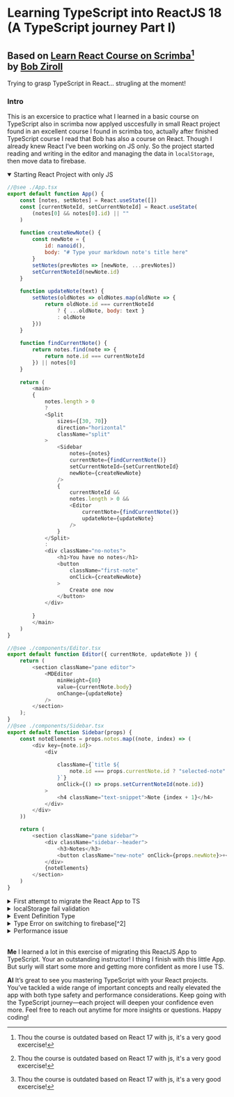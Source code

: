 <style>
white { color: white; background: hsl(0 0 0); padding:5px }
yellow { color: yellow }
</style>

# Learning TypeScript into ReactJS 18 <br> (A TypeScript journey Part I)
## Based on [Learn React Course on Scrimba](https://v2.scrimba.com/learn-react-c0e)[^1] <br> by [Bob Ziroll](https://v2.scrimba.com/@bobziroll:courses)

Trying to grasp TypeScript in React... strugling at the moment!
### Intro
This is an excersice to practice what I learned in a basic course on TypeScript also in scrimba now applyed usccesfully in small React project found in an excellent course I found in scrimba too, actually after finished TypeScript course I read that Bob has also a course on React. Though I already knew React I've been working on JS only. 
So the project started reading and writing in the editor and managing the data in `localStorage`, then move data to firebase.
<details open>
<summary>Starting React Project with only JS</summary>

```js
//@see ./App.tsx
export default function App() {
    const [notes, setNotes] = React.useState([])
    const [currentNoteId, setCurrentNoteId] = React.useState(
        (notes[0] && notes[0].id) || ""
    )
    
    function createNewNote() {
        const newNote = {
            id: nanoid(),
            body: "# Type your markdown note's title here"
        }
        setNotes(prevNotes => [newNote, ...prevNotes])
        setCurrentNoteId(newNote.id)
    }
    
    function updateNote(text) {
        setNotes(oldNotes => oldNotes.map(oldNote => {
            return oldNote.id === currentNoteId
                ? { ...oldNote, body: text }
                : oldNote
        }))
    }
    
    function findCurrentNote() {
        return notes.find(note => {
            return note.id === currentNoteId
        }) || notes[0]
    }
    
    return (
        <main>
        {
            notes.length > 0 
            ?
            <Split 
                sizes={[30, 70]} 
                direction="horizontal" 
                className="split"
            >
                <Sidebar
                    notes={notes}
                    currentNote={findCurrentNote()}
                    setCurrentNoteId={setCurrentNoteId}
                    newNote={createNewNote}
                />
                {
                    currentNoteId && 
                    notes.length > 0 &&
                    <Editor 
                        currentNote={findCurrentNote()} 
                        updateNote={updateNote} 
                    />
                }
            </Split>
            :
            <div className="no-notes">
                <h1>You have no notes</h1>
                <button 
                    className="first-note" 
                    onClick={createNewNote}
                >
                    Create one now
                </button>
            </div>
            
        }
        </main>
    )
}

//@see ./components/Editor.tsx
export default function Editor({ currentNote, updateNote }) {
    return (
        <section className="pane editor">
            <MDEditor
                minHeight={80}
                value={currentNote.body}
                onChange={updateNote}
            />
        </section>
    );
}
//@see ./components/Sidebar.tsx
export default function Sidebar(props) {
    const noteElements = props.notes.map((note, index) => (
        <div key={note.id}>
            <div
                
                className={`title ${
                    note.id === props.currentNote.id ? "selected-note" : ""
                }`}
                onClick={() => props.setCurrentNoteId(note.id)}
            >
                <h4 className="text-snippet">Note {index + 1}</h4>
            </div>
        </div>
    ))

    return (
        <section className="pane sidebar">
            <div className="sidebar--header">
                <h3>Notes</h3>
                <button className="new-note" onClick={props.newNote}>+</button>
            </div>
            {noteElements}
        </section>
    )
}
```
</details>


<details>
<summary>First attempt to migrate the React App to TS</summary>

## First failed

>### Chating with the AI: 
> *I'm going to skip the first code for brevity porpus.*
>
>>**Me** - Since I'm learning I'm going to explain what I did first and get a similar result on what you did but would like your opinion. I started defining my types from the components to the App. You did it from the App to the components, I must admit that your methodology it's clearer because it also the logic on going down when managing states variables, what do you think? 
However we got the same type error on the onChange property of the MDEditor component in `Editor.tsx` as follow:

```ts
Type '(text: string) => void' is not assignable to type '(value?: string | undefined, event?: ChangeEvent<HTMLTextAreaElement> | undefined, state?: ContextStore | undefined) => void'.
  Types of parameters 'text' and 'value' are incompatible.
    Type 'string | undefined' is not assignable to type 'string'.
      Type 'undefined' is not assignable to type 'string'.ts(2322)
Types.d.ts(24, 5): The expected type comes from property 'onChange' which is declared here on type 'IntrinsicAttributes & MDEditorProps & RefAttributes<RefMDEditor>'
```
Trying to fix this is when I got a mess. How could we fix it?

## Solution
>### AI Response
>> **AI** - Let's break down the types for each component in your app and define them one at a time. TypeScript can be tricky initially, but defining the structure for each prop and state value should make it clearer.

#### Step 1: Define Note Type
*Since you’re working with notes that have an id and body, let's start by creating a `Note type` to represent each note’s structure:*
```ts
// @see ./modals/types.ts -> has moved to index.ts
export interface Note {
    id: string;
    body: string;
}
```

#### Step 2: Update App Component Types
*Let's update the App component. We’ll need to set types for:*

- `Notes (array of Note type)`
- ` currentNoteId (string)`
- `createNewNote and updateNote functions.`

*Update your imports and state declarations with these types: ([^1]) *
([^1]: My footnote.)

```ts
export default function App() {
    const [notes, setNotes] = React.useState<Note[]>([]);
    const [currentNoteId, setCurrentNoteId] = React.useState<string>(
        (notes[0] && notes[0].id) || ""
    );
    function createNewNote() {
        const newNote: Note = {
            id: nanoid(),
            body: "# Type your markdown note's title here"
        };
        setNotes(prevNotes => [newNote, ...prevNotes]);
        setCurrentNoteId(newNote.id);
    }

    function updateNote(text: string) {
        setNotes(oldNotes => oldNotes.map(oldNote => {
            return oldNote.id === currentNoteId
                ? { ...oldNote, body: text }
                : oldNote;
        }));
    }function createNewNote() {
        const newNote: Note = {
            id: nanoid(),
            body: "# Type your markdown note's title here"
        };
        setNotes(prevNotes => [newNote, ...prevNotes]);
        setCurrentNoteId(newNote.id);
    }

    function updateNote(text: string) {
        setNotes(oldNotes => oldNotes.map(oldNote => {
            return oldNote.id === currentNoteId
                ? { ...oldNote, body: text }
                : oldNote;
        }));
    }
    // more code goes here

```
#### Step 3: Update Editor Component Types
*In Editor, currentNote is of type Note, and updateNote is a function that accepts a string:*

```ts
//@see ./components/Editor.tsx
import { Note } from './types';

interface EditorProps {
    currentNote: Note;
    updateNote: (text: string) => void;
}

export default function Editor({ currentNote, updateNote }: EditorProps) {
```

#### Step 4: Update Sidebar Component Types
*In Sidebar, we’ll define the props types for notes, currentNote, setCurrentNoteId, and newNote.*

```ts
interface SidebarProps {
    notes: Note[];
    currentNote: Note;
    setCurrentNoteId: (id: string) => void;
    newNote: () => void;
}

export default function Sidebar({ notes, currentNote, setCurrentNoteId, newNote }: SidebarProps) {
    const noteElements = notes.map((note, index) => ( // more code here -->
```
#### Step 5: Verify and Test
*After these updates, the app should align well with TypeScript, and each component’s props should be type-safe. Let me know if you need help with additional tweaks!*

**Me**
Since I'm learning I'm going to explain what I did first and get a similar result on what you did but would like your opinion. I started defining my types from the components to the App, I must admit that your methodology it's clearer because it also the logic on going down when managing states variables what do you think. 
However we got the same type error on the onChange property of the MDEditor component in the Editor.tsx as follow:

```ts
Type '(text: string) => void' is not assignable to type '(value?: string | undefined, event?: ChangeEvent<HTMLTextAreaElement> | undefined, state?: ContextStore | undefined) => void'.
  Types of parameters 'text' and 'value' are incompatible.
    Type 'string | undefined' is not assignable to type 'string'.
      Type 'undefined' is not assignable to type 'string'.ts(2322)
Types.d.ts(24, 5): The expected type comes from property 'onChange' which is declared here on type 'IntrinsicAttributes & MDEditorProps & RefAttributes<RefMDEditor>'
```

**AI**
It sounds like you’re close! The issue with the onChange prop is due to MDEditor expecting a more complex function signature. Here, it’s expecting a function that takes value (potentially undefined) along with optional parameters like event and state.

## To resolve this:

We can adjust the `onChange` function to handle the `undefined` case for `value` explicitly.
Instead of using `updateNote` directly, wrap it in a function that aligns with the expected MDEditor signature.
Here’s how to modify Editor.tsx:

```ts
// Editor.tsx
import React from 'react';
import { Note } from './types';

interface EditorProps {
    currentNote: Note;
    updateNote: (text: string) => void;
}

export default function Editor({ currentNote, updateNote }: EditorProps) {
    function handleEditorChange(value?: string) {
        // Ensure we only pass a defined string to updateNote
        if (value !== undefined) {
            updateNote(value);
        }
    }

    return (
        <section className="pane editor">
            <MDEditor
                minHeight={80}
                value={currentNote.body}
                onChange={handleEditorChange}
            />
        </section>
    );
}
```
## Explanation
`handleEditorChange` now accepts value?: string, which matches the type expected by `MDEditor`.
It checks if value is defined, and if so, calls updateNote.
This keeps updateNote as `(text: string) => void`, maintaining the simplicity in App.tsx.
This approach keeps updateNote focused on handling only defined strings and avoids adding complexity to the main app’s logic.

**Me** This clears it up! So we didn't need to specify the `event?: React.ChangeEvent<HTMLTextAreaElement>` property in the `MDEditorProps.onChange` since its optional?
xactly! Since event is optional in MDEditorProps.onChange, we can skip it if we don’t need it in our handler.

By only using the value parameter, TypeScript won’t expect you to handle the event or other optional arguments (event and state) unless you need them. This is helpful because it keeps your handleEditorChange function lean and focused on updating the note’s text, without extra complexity.

In cases where you do need to work with event or state, you can add them to the function signature as needed:

```ts
function handleEditorChange(value?: string, event?: React.ChangeEvent<HTMLTextAreaElement>) {
    if (value !== undefined) {
        updateNote(value);
    }
    // You could use `event` here if needed.
}
```
So yes, leaving out optional parameters in TypeScript is perfectly fine unless they're needed!

**Me**
It works! Now I can continue developing in this app using TS, sure I'm going to come up with more doubts
</details>

<details>
<summary>localStorage fail validation</summary>

## Second fail: string | null contradiction 
>### Chating with the AI: 
> *I'm going to skip the first code for brevity porpus.*
>
>>**Me**
I added this snnipet to be able to localStorage the text notes in the App like:

```ts
//App.tsx
    const notesStorage: string = localStorage.getItem('notes');
   
    const [notes, setNotes] = React.useState<Note[]>(
        JSON.parse(notesStorage) || []
    );
    
    const [currentNoteId, setCurrentNoteId] = React.useState(
        (notes[0] && notes[0].id) || ""
    );
    useEffect(() => {
     localStorage.setItem('notes', JSON.stringify(notes))
    }, [notes])
```
But the `noteStorage` is complaining 
```ts
Type 'string | null' is not assignable to type 'string'.
  Type 'null' is not assignable to type 'string'.ts(2322)
```
So  if I declare `const notesStorage: string | null = localStorage.getItem('notes');` then in `notesStorage` in the expresion:

```ts
const [notes, setNotes] = React.useState<Note[]>(
        JSON.parse(notesStorage) || []
    );

```
I got the error type

```ts
Argument of type 'string | null' is not assignable to parameter of type 'string'.
  Type 'null' is not assignable to type 'string'.ts(2345)
```
So then how to set the type correctly?
## Solution: check for null before attempting to parse it
### AI Response
To handle localStorage.getItem('notes'), which returns string | null in TypeScript, we need to check for null before attempting to parse it. Here’s a revised approach to safely parse notesStorage only if it’s not null.

```ts
// App.tsx
import React, { useEffect } from 'react';

const notesStorage = localStorage.getItem('notes');

const initialNotes: Note[] = notesStorage ? JSON.parse(notesStorage) : [];

const [notes, setNotes] = React.useState<Note[]>(initialNotes);
const [currentNoteId, setCurrentNoteId] = React.useState<string>(
    (initialNotes[0] && initialNotes[0].id) || ""
);

useEffect(() => {
    localStorage.setItem('notes', JSON.stringify(notes));
}, [notes]);
```
### Explanation
Initialize Safely: By using a conditional notesStorage ? JSON.parse(notesStorage) : [], we ensure JSON.parse is only called when notesStorage is a non-null string.
Type-Safe Initial State: Assign initialNotes as the default value for notes when initializing state. This way, notes starts with an empty array if there’s nothing in localStorage.
This approach avoids null issues while keeping notes type-safe as Note[].
</details>

<details><summary>Event Definition Type</summary>
 
## Delete Note
### event: Event | undefined

```ts
interface SidebarProps {
    notes: Note[];
    currentNote: Note;
    setCurrentNoteId: (id: string) => void;
    newNote: () => void;
    deleteNote: (id: string, event: Event | undefined) => void;
}
```

And adding this function to delete notes
```ts
//App.tsx
function deleteNote(noteId, event) {
        event.stopPropagation();
        setNotes(prevNotes => prevNotes.filter(note => note.id !== noteId));
    }
    //more code ...

    <Sidebar
      notes={notes}
      currentNote={findCurrentNote()}
      setCurrentNoteId={setCurrentNoteId}
      newNote={createNewNote}
      deleteNote={deleteNote}
    />

// Sidebar.tsx I added a delete button

    <div key={note.id}>
        <div
            className={`title ${
                note.id === currentNote.id ? "selected-note" : ""
            }`}
            onClick={() => setCurrentNoteId(note.id)}>
            <h4 className="text-snippet">{note.body.split("\n")[0]}</h4>
            <button
                className="delete-btn"
                onClick={() => deleteNote(note.id, event)}>
                <i className="gg-trash trash-icon"></i>
            </button>
        </div>
    </div>
```

Type Error:

## Solution
The issue here is that TypeScript doesn’t know the type of event in the deleteNote function. Since the event comes from a button’s onClick, we can explicitly type it as `React.MouseEvent<HTMLButtonElement>`.

Here's how to update your code:

### Step 1: Update the deleteNote Function in App.tsx
Type the noteId as string and event as `React.MouseEvent<HTMLButtonElement>`. This will clarify that deleteNote expects a click event from a button:

```ts
// App.tsx
import React from 'react';

function deleteNote(noteId: string, event: React.MouseEvent<HTMLButtonElement>) {
    event.stopPropagation();
    setNotes(prevNotes => prevNotes.filter(note => note.id !== noteId));
}
```
### Step 2: Update the Delete Button in Sidebar.tsx
In Sidebar, we’ll also ensure deleteNote is called with the correct event. Instead of `() => deleteNote(note.id, event)`, pass the `event` directly by modifying onClick to capture the event parameter:

```ts
<button
    className="delete-btn"
    onClick={(event) => deleteNote(note.id, event)}>
    <i className="gg-trash trash-icon"></i>
</button>
```
### Full Updated Sidebar.tsx Snippet
The component now directly passes the event to deleteNote:

```ts
interface SidebarProps {
    notes: Note[];
    currentNote: Note;
    setCurrentNoteId: (id: string) => void;
    newNote: () => void;
    deleteNote: (noteId: string, event: React.MouseEvent<HTMLButtonElement>) => void;
}

export default function Sidebar({ notes, currentNote, setCurrentNoteId, newNote, deleteNote }: SidebarProps) {
    return (
        <section className="pane sidebar">
            <div className="sidebar--header">
                <h3>Notes</h3>
                <button className="new-note" onClick={newNote}>+</button>
            </div>
            {notes.map((note) => (
                <div key={note.id}>
                    <div
                        className={`title ${note.id === currentNote.id ? "selected-note" : ""}`}
                        onClick={() => setCurrentNoteId(note.id)}>
                        <h4 className="text-snippet">{note.body.split("\n")[0]}</h4>
                        <button
                            className="delete-btn"
                            onClick={(event) => deleteNote(note.id, event)}>
                            <i className="gg-trash trash-icon"></i>
                        </button>
                    </div>
                </div>
            ))}
        </section>
    );
}
```
This ensures TypeScript understands the types, making your app both type-safe and functionally correct.

**Me** 
How could I skip this part to add the event parameter at calling the function on the click event!! `onClick={(event) => deleteNote(note.id, event)}>`.  And even with that little bug the delete button was working but now as you stated makes the app both type-safe and functionally correct. I see that with TypeScript I force myself to know what I'm doing when programming!

**AI**
Absolutely right—TypeScript can feel like a strict teacher, but it really helps to catch those little details that can easily slip by otherwise. By enforcing types, it encourages you to think through exactly how data flows through your app, which ultimately makes everything more predictable and robust. It’s helping you deepen your understanding!
</details>

<details><summary>Type Error on switching to firebase[^2]</summary>
 
## firebase issues
### One Type Error
 Finally I finished my little App and I switch localStorage to firbade to store the text, everything is working except for two things, one is a type error and the other it's an issue of performance when I add a feature. But first I would like to takle the type error... let's see:
```ts
//I skiped all the import for brevety
//./models/index.ts
interface Note {
    id: string;
    body?: string;
    createdAt: number;
    updatedAt: number;
}
interface EditorProps {
    tempNoteText: string;
    setTempNoteText: React.Dispatch<React.SetStateAction<string>>;
}

interface SidebarProps {
    notes: Note[];
    currentNote: Note;
    setCurrentNoteId: (id: string) => void;
    addNote: () => void;
    deleteNote: (id: string) => void;
}

export type { Note, EditorProps, SidebarProps };

// App.tsx
// Some imports here
export default function App() {
    const [notes, setNotes] = useState<Note[]>([]);
    const [currentNoteId, setCurrentNoteId] = useState("");
    const [tempNoteText, setTempNoteText] = useState("");
    const currentNote =
        notes.find(note => note.id === currentNoteId) || notes[0];
    const sortedNotes = notes.sort((a, b) => b.updatedAt - a.updatedAt);
    useEffect(() => {
        if (currentNote && currentNote.body !== undefined)
            setTempNoteText(currentNote.body);
    }, [currentNote]);
    useEffect(
        () =>
            onSnapshot(notesCollection, snapshot =>
                setNotes(
                    snapshot.docs.map(doc => ({  // here is the type error(1)
                        id: doc.id,
                        ...doc.data()
                    }))
                )
            ),
        []
    );
    useEffect(() => {
        if (!currentNoteId) {
            setCurrentNoteId(notes[0]?.id);
        }
    }, [currentNoteId, notes]);
    const addNote = async () => {
        const newNoteRef = await addDoc(notesCollection, {
            body: "**Type your markdown note's title here**",
            createdAt: Date.now(),
            updatedAt: Date.now()
        });
        setCurrentNoteId(newNoteRef.id);
    };

    const deleteNote = async (noteId: string) => {
        const docRef = doc(firestore, "notes", noteId);
        try {
            await deleteDoc(docRef);
        } catch (error) {
            console.log(`I got an error ${error}`);
        }
    };

    useEffect(() => {
        const timeoutId = setTimeout(() => {
            const updateNote = async (text: string) => {
                const docRef = doc(firestore, "notes", currentNoteId);
                await setDoc(
                    docRef,
                    { body: text, updatedAt: Date.now() },
                    { merge: true }
                );
            };
            updateNote(tempNoteText);
        }, 500);
        return () => clearTimeout(timeoutId);
    }, [tempNoteText, currentNoteId]);
    return (
        <main>
            {notes.length > 0 ? (
                <Split
                    style={{
                        height: "100%",
                        border: "1px solid #d5d5d5",
                        borderRadius: 3
                    }}>
                    <Sidebar
                        notes={sortedNotes}
                        currentNote={currentNote}
                        setCurrentNoteId={setCurrentNoteId}
                        addNote={addNote}
                        deleteNote={deleteNote}
                    />
                    <Editor
                        tempNoteText={tempNoteText}
                        setTempNoteText={setTempNoteText}
                    />
                </Split>
            ) : (
                <div className="no-notes">
                    <h1>You have no notes</h1>
                    <button className="first-note" onClick={() => addNote()}>
                        Create one now
                    </button>
                </div>
            )}
        </main>
    );
}

//Editor.tsx

export default function Editor({ tempNoteText, setTempNoteText }: EditorProps) {
    const handleChange = (text?: string) => {
        if (text !== undefined) setTempNoteText(text);
    };

    return (
        <section className="pane editor">
            <MDEditor
                minHeight={200}
                value={tempNoteText}
                onChange={handleChange}
                previewOptions={{
                    rehypePlugins: [[rehypeSanitize]]
                }}
            />
        </section>
    );
}

// Sidebar.tsx

export default function Sidebar({
    notes,
    currentNote,
    setCurrentNoteId,
    addNote,
    deleteNote
}: SidebarProps) {

    const noteElements = notes.map(note => {
        return (
            <div key={note.id}>
                <div
                    className={`title ${
                        note.id === currentNote.id ? "selected-note" : ""
                    }`}
                    onClick={() => setCurrentNoteId(note.id!)}>
                    <h4 className="text-snippet">{note.body?.split("\n")[0]}</h4>
                    <button
                        className="delete-btn"
                        onClick={() => deleteNote(note.id!)}>
                        <i className="gg-trash trash-icon"></i>
                    </button>
                </div>
            </div>
        );
    });

    return (
        <section className="pane sidebar">
            <div className="sidebar--header">
                <h3>Notes</h3>
                <button className="new-note" onClick={addNote}>
                    +
                </button>
            </div>
            {noteElements}
        </section>
    );
}

//(1)Error:
Argument of type '{ id: string; }[]' is not assignable to parameter of type 'SetStateAction<Note[]>'.
```
How to fix that? I made sereral tries and fail.

## Solution: Type Casting doc.data()
When mapping over the `snapshot.docs`, cast `doc.data()` to Note. This will align the data structure with Note[] and satisfy TypeScript's type checking.

Here’s how to apply the fix:
```ts
// Inside the App component
useEffect(() => {
    const unsubscribe = onSnapshot(notesCollection, snapshot =>
        setNotes(
            snapshot.docs.map(doc => ({
                id: doc.id,
                ...(doc.data() as Note), // Cast doc.data() as Note
            }))
        )
    );
    return () => unsubscribe();
}, []);
```
### Explanation
`doc.data() as Note`: *This casting tells TypeScript to treat `doc.data()` as an object of type Note, resolving the type mismatch.*
This approach makes setNotes understand that it’s dealing with an array of Note objects, satisfying the setNotes function’s expected input of SetStateAction<Note[]>.
Additional Tips
**Check Optional Fields:** If any properties on Note are optional (e.g., body), make sure Note allows for undefined values as needed.
**Error Handling:** If doc.data() may not always return the full Note structure (e.g., in case of a data corruption), consider adding some fallback values or error handling.
This should resolve the type error you’re encountering with Firebase data! Let me know if you have more questions or if you'd like help on the performance issue next.

**Me**
This solution fix it but shift the error to the inside line:

```ts
// Inside the App component

  snapshot.docs.map(doc => ({
      id: doc.id, // Type error [^2].
      ...(doc.data() as Note)
  }))

//[^2]: Type error:
'id' is specified more than once, so this usage will be overwritten.ts(2783)
App.tsx(27, 25): This spread always overwrites this property.

```
I just changed that sugested line as:

```ts
snapshot.docs.map(doc => ({
    ...(doc.data() as Note),
        id: doc.id
     }))
```
That clear up all the type erros and appatentely it's working fine.

**AI**
Great catch! Reordering the id property after spreading doc.data() avoids the duplicate assignment issue and ensures that id always holds the value of doc.id. This approach preserves the intended structure without any conflict.

Now your Firebase data should load correctly, and TypeScript can verify that everything is in place. Nicely done handling that refinement—glad to hear it’s working smoothly now!

</details>

<details><summary>Performance issue</summary>
 
## Trying to delay the update text note
###  App Crashed
 
 Now lets try to tackle the performance issue.
 If I click in any note of the sidebar the note is updated after 500ms automatically. But I want to update it till I do some text changes on the editor. So to achieve that I put a condition like this:

 ```ts
 useEffect(() => {
        const timeoutId = setTimeout(() => {
            if (tempNoteText !== currentNote.body) { //This is the condition added
                const updateNote = async (text: string) => {
                    const docRef = doc(firestore, "notes", currentNoteId);
                    await setDoc(
                        docRef,
                        { body: text, updatedAt: Date.now() },
                        { merge: true }
                    );
                };
                updateNote(tempNoteText);
            }
        }, 500);
        return () => clearTimeout(timeoutId);
    }, [tempNoteText, currentNoteId, currentNote.body]);
```
So that condition should prevent to update till the body text in the editor change. However the App crashed with this error:

```error
App.tsx:71 Uncaught TypeError: Cannot read properties of undefined (reading 'body')
    at App (App.tsx:71:50)
```

**AI** 
The crash happens because currentNote can be undefined, particularly if there are no notes or if currentNoteId doesn’t match any note ID in the notes array. When you access currentNote.body, TypeScript or JavaScript tries to read body from an undefined currentNote, leading to the error.

To fix this, you can add a check to ensure currentNote is defined before accessing its body. Here’s how to implement it safely:

## Solution
Add a check to confirm that `currentNote` exists before attempting to read `currentNote.body`.
You can handle cases where `currentNote` is `undefined` by either setting a fallback value or skipping the update entirely.
Here’s the revised `useEffect`:
```ts
useEffect(() => {
    const timeoutId = setTimeout(() => {
        // Ensure currentNote is defined and has a body
        if (currentNote && tempNoteText !== currentNote.body) {
            const updateNote = async (text: string) => {
                const docRef = doc(firestore, "notes", currentNoteId);
                await setDoc(
                    docRef,
                    { body: text, updatedAt: Date.now() },
                    { merge: true }
                );
            };
            updateNote(tempNoteText);
        }
    }, 500);

    return () => clearTimeout(timeoutId);
}, [tempNoteText, currentNoteId, currentNote?.body]); // Add optional chaining
```
## Explanation of Changes
**Check for currentNote:** `if (currentNote && tempNoteText !== currentNote.body)` ensures that `currentNote` is defined before comparing `tempNoteText` to `currentNote.body`.
**Optional chaining in dependencies:** By using `currentNote?.body`, you prevent the dependency array from crashing if `currentNote` is `undefined`.
This should prevent the crash while also maintaining the condition you added for updating only when tempNoteText changes relative to `currentNote.body`.
</details>

<br>

**Me**
I learned a lot in this exercise of migrating this ReactJS App to TypeScript. Your an outstanding instructor! I thing I finish with this little App. But surly will start some more and getting more confident as more I use TS.

**AI**
It’s great to see you mastering TypeScript with your React projects. You’ve tackled a wide range of important concepts and really elevated the app with both type safety and performance considerations. Keep going with the TypeScript journey—each project will deepen your confidence even more. Feel free to reach out anytime for more insights or questions. Happy coding! 
[^1]: Thou the course is outdated based on React 17 with js, it's a very good excercise!
[^2]: For security reasons I did not include my firebase config file.